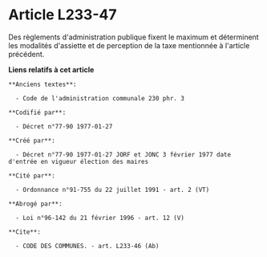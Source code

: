 # Article L233-47

Des règlements d'administration publique fixent le maximum et déterminent les modalités d'assiette et de perception de la
taxe mentionnée à l'article précédent.

**Liens relatifs à cet article**

	**Anciens textes**:

	  - Code de l'administration communale 230 phr. 3

	**Codifié par**:

	  - Décret n°77-90 1977-01-27

	**Créé par**:

	  - Décret n°77-90 1977-01-27 JORF et JONC 3 février 1977 date d'entrée en vigueur élection des maires

	**Cité par**:

	  - Ordonnance n°91-755 du 22 juillet 1991 - art. 2 (VT)

	**Abrogé par**:

	  - Loi n°96-142 du 21 février 1996 - art. 12 (V)

	**Cite**:

	  - CODE DES COMMUNES. - art. L233-46 (Ab)

